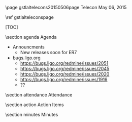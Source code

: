 \page gstlaltelecons20150506page Telecon May 06, 2015

\ref gstlalteleconspage

[TOC]

\section agenda Agenda

- Announcments  
  - New releases soon for ER7
- bugs.ligo.org
  - https://bugs.ligo.org/redmine/issues/2051
  - https://bugs.ligo.org/redmine/issues/2045
  - https://bugs.ligo.org/redmine/issues/2020
  - https://bugs.ligo.org/redmine/issues/1916
  - ??


\section attendance Attendance

\section action Action Items

\section minutes Minutes
